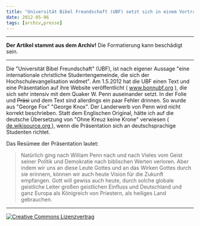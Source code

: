 ```yaml
---
title: "Universität Bibel Freundschaft (UBF) setzt sich in einem Vortrag mit Quakern auseinander. [update 6.5.2012]"
date: 2012-05-06
tags: [archiv,presse]
---
```

<hr><b>Der Artikel stammt aus dem Archiv!</b> Die Formatierung kann beschädigt sein.<hr>

Die "Universität Bibel Freundschaft" (UBF), ist nach eigener Aussage "eine internationale christliche Studentengemeinde, die sich der Hochschulevangelisation widmet". Am 1.5.2012 hat die UBF einen Text und eine Präsentation auf ihre Website veröffentlicht ( <a href="http://www.bonnubf.org/2012/05/william-penn">www.bonnubf.org</a> ), die sich sehr intensiv mit dem Quaker W. Penn auseinander setzt. In der Folie und <s>Präsi</s> und dem Text sind allerdings ein paar Fehler drinnen. So wurde aus "George Fox" "George Knox". Der Landerwerb von Penn wird nicht korrekt beschrieben. Statt dem Englischen Original, hätte ich auf die deutsche Übersetzung von "Ohne Kreuz keine Krone" verwiesen ( <a href="http://de.wikisource.org/wiki/Ohne_Kreuz_keine_Krone">de.wikisource.org </a>), wenn die Präsentation sich an deutschsprachige Studenten richtet. 

Das Resümee der Präsentation lautet:
<blockquote>
Natürlich ging nach William Penn nach und nach Vieles vom Geist seiner Politik und Demokratie nach biblischen Werten verloren. Aber indem wir uns an diese Leute Gottes und an das Wirken Gottes durch sie erinnern, können wir auch heute Vision für die Zukunft empfangen. Gott will gewiss auch heute, durch solche globale geistliche Leiter großen geistlichen Einfluss und Deutschland und ganz Europa als Königreich von Priestern, als heiliges Land gebrauchen.
</blockquote>

<hr>
<a rel="license" href="http://creativecommons.org/licenses/by-sa/3.0/"><img alt="Creative Commons Lizenzvertrag" style="border-width:0" src="http://i.creativecommons.org/l/by-sa/3.0/88x31.png" /></a>

